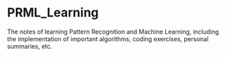 # PRML_Learning
The notes of learning Pattern Recognition and Machine Learning, including the implementation of important algorithms, coding exercises, personal summaries, etc.

